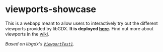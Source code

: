 # viewports-showcase

This is a webapp meant to allow users to interactively try out the different viewports provided by libGDX. **It is deployed [here](https://crykn.github.io/viewports-showcase/).** Find out more about viewports in the [wiki](https://libgdx.com/wiki/graphics/viewports).

_Based on libgdx's [`ViewportTest1`](https://github.com/libgdx/libgdx/blob/master/tests/gdx-tests/src/com/badlogic/gdx/tests/ViewportTest1.java)._


